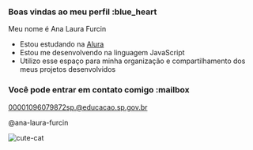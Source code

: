 ### Boas vindas ao meu perfil :blue_heart

Meu nome é Ana Laura Furcin

- Estou estudando na [Alura](https://www.alura.com.br)
- Estou me desenvolvendo na linguagem JavaScript
- Utilizo esse espaço para minha organização e compartilhamento dos meus projetos desenvolvidos

### Você pode entrar em contato comigo :mailbox

00001096079872sp.@educacao.sp.gov.br

@ana-laura-furcin

![cute-cat](https://github.com/user-attachments/assets/6f15a4a1-595e-442d-bc61-0d584fc5d815)

